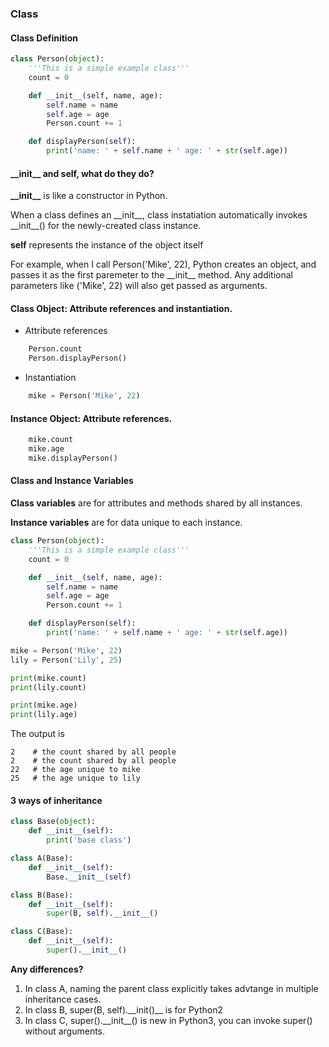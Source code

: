 ### Class

#### Class Definition

```python
class Person(object):
    '''This is a simple example class'''
    count = 0

    def __init__(self, name, age):
        self.name = name
        self.age = age
        Person.count += 1

    def displayPerson(self):
        print('name: ' + self.name + ' age: ' + str(self.age))
```

#### \_\_init\_\_ and self, what do they do?

**\_\_init\_\_** is like a constructor in Python.

When a class defines an \_\_init\_\_, class instatiation automatically invokes \_\_init\_\_() for the newly-created class instance. 

**self** represents the instance of the object itself

For example, when I call Person('Mike', 22), Python creates an object, and passes it as the first paremeter to the \_\_init\_\_ method. Any additional parameters like ('Mike', 22) will also get passed as arguments.

#### Class Object: Attribute references and instantiation.
* Attribute references

```python
    Person.count
    Person.displayPerson()
```
* Instantiation

```python
    mike = Person('Mike', 22)
```    

#### Instance Object: Attribute references.
```python
    mike.count
    mike.age
    mike.displayPerson()
```

#### Class and Instance Variables

**Class variables** are for attributes and methods shared by all instances.

**Instance variables** are for data unique to each instance.

```python
class Person(object):
    '''This is a simple example class'''
    count = 0

    def __init__(self, name, age):
        self.name = name
        self.age = age
        Person.count += 1

    def displayPerson(self):
        print('name: ' + self.name + ' age: ' + str(self.age))

mike = Person('Mike', 22)
lily = Person('Lily', 25)

print(mike.count)
print(lily.count)

print(mike.age)
print(lily.age)
```
The output is
```
2    # the count shared by all people
2    # the count shared by all people
22   # the age unique to mike
25   # the age unique to lily
```
#### 3 ways of inheritance

```python
class Base(object):
    def __init__(self):
        print('base class')

class A(Base):
    def __init__(self):
        Base.__init__(self)

class B(Base):
    def __init__(self):
        super(B, self).__init__()

class C(Base):
    def __init__(self):
        super().__init__()
``` 

**Any differences?**

1. In class A, naming the parent class explicitly takes advtange in multiple inheritance cases.
2. In class B, super(B, self).\_\_init()\_\_ is for Python2
3. In class C, super().\_\_init\_\_() is new in Python3, you can invoke super() without arguments.

